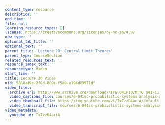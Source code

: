 ```yaml
---
content_type: resource
description: ''
end_time: ''
file: null
learning_resource_types: []
license: https://creativecommons.org/licenses/by-nc-sa/4.0/
ocw_type: ''
optional_tab_title: ''
optional_text: ''
parent_title: 'Lecture 20: Central Limit Theorem'
parent_type: CourseSection
related_resources_text: ''
resource_index_text: ''
resourcetype: Video
start_time: ''
title: Lecture 20 Video
uid: 5818ad9e-2f0d-809e-f5a0-e194d89971df
video_files:
  archive_url: http://www.archive.org/download/MIT6.041F10/MIT6_041F11_lec20_300k.mp4
  video_captions_file: courses/6-041sc-probabilistic-systems-analysis-and-applied-probability-fall-2013/Tx7zzD4aeiA_captions.webvtt
  video_thumbnail_file: https://img.youtube.com/vi/Tx7zzD4aeiA/default.jpg
  video_transcript_file: courses/6-041sc-probabilistic-systems-analysis-and-applied-probability-fall-2013/Tx7zzD4aeiA_transcript.pdf
video_metadata:
  youtube_id: Tx7zzD4aeiA
---
```

